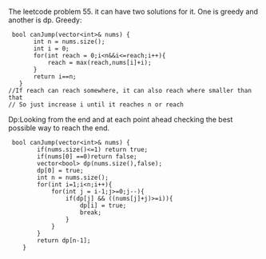  The leetcode problem 55.
 it can have two solutions for it.
 One is greedy and another is dp.
 Greedy:
 ```
  bool canJump(vector<int>& nums) {
        int n = nums.size();
        int i = 0;
        for(int reach = 0;i<n&&i<=reach;i++){
            reach = max(reach,nums[i]+i);
        }
        return i==n;
    }
//If reach can reach somewhere, it can also reach where smaller than that
// So just increase i until it reaches n or reach
```
Dp:Looking from the end and at each point ahead checking the best possible way to reach the end.
```
 bool canJump(vector<int>& nums) {
        if(nums.size()<=1) return true;
        if(nums[0] ==0)return false; 
        vector<bool> dp(nums.size(),false); 
        dp[0] = true;
        int n = nums.size();
        for(int i=1;i<n;i++){
            for(int j = i-1;j>=0;j--){
                if(dp[j] && ((nums[j]+j)>=i)){
                    dp[i] = true;
                    break;
                }
            }
        }
        return dp[n-1];
    }
```